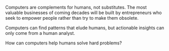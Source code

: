
Computers are complements for humans, not substitutes. The most valuable businesses of coming decades will be built by entrepreneurs who seek to empower people rather than try to make them obsolete.

Computers can find patterns that elude humans, but actionable insights can only come from a human analyst.

How can computers help humans solve hard problems?

